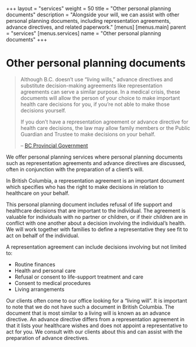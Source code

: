 +++
layout = "services"
weight = 50
title = "Other personal planning documents"
description = "Alongside your will, we can assist with other personal planning documents, including representation agreements, advance directives, and related paperwork."
[menus]
  [menus.main]
    parent = "services"
  [menus.services]
    name = "Other personal planning documents"
+++

# Other personal planning documents

> Although B.C. doesn’t use “living wills,” advance directives and substitute decision-making agreements
> like representation agreements can serve a similar purpose. In a medical crisis, these documents will
> allow the person of your choice to make important health care decisions for you, if you’re not able to
> make those decisions yourself.
>
> If you don’t have a representation agreement or advance directive for health care decisions, the law may
> allow family members or the Public Guardian and Trustee to make decisions on your behalf.
>
> – [BC Provincial Government](https://www2.gov.bc.ca/gov/content/family-social-supports/seniors/financial-legal-matters/wills-and-estate-planning)

We offer personal planning services where personal planning documents such as representation
agreements and advance directives are discussed, often in conjunction with the preparation of a client’s
will.

In British Columbia, a representation agreement is an important document which specifies who has the
right to make decisions in relation to healthcare on your behalf.

This personal planning document includes refusal of life support and healthcare decisions that are
important to the individual. The agreement is valuable for individuals with no partner or children, or if
their children are in conflict with one another about a decision involving the individual’s health.
We will work together with families to define a representative they see fit to act on behalf of the
individual.

A representation agreement can include decisions involving but not limited to:

- Routine finances
- Health and personal care
- Refusal or consent to life-support treatment and care
- Consent to medical procedures
- Living arrangements

Our clients often come to our office looking for a “living will”. It is important to note that we do not have
such a document in British Columbia. The document that is most similar to a living will is known as an
advance directive. An advance directive differs from a representation agreement in that it lists your healthcare
wishes and does not appoint a representative to act for you. We consult with our clients about this and
can assist with the preparation of advance directives.
